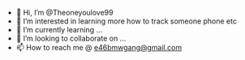 - 👋 Hi, I’m @Theoneyoulove99
- 👀 I’m interested in learning more how to track someone phone etc
- 🌱 I’m currently learning ...
- 💞️ I’m looking to collaborate on ...
- 📫 How to reach me @ e46bmwgang@gmail.com 

<!---
Theoneyoulove99/Theoneyoulove99 is a ✨ special ✨ repository because its `README.md` (this file) appears on your GitHub profile.
You can click the Preview link to take a look at your changes.
--->
